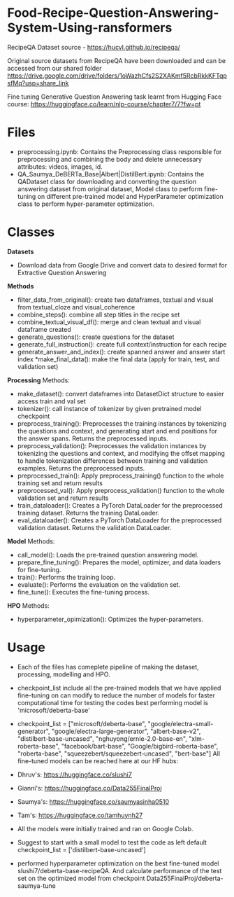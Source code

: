 # Food-Recipe-Question-Answering-System-Using-ransformers
RecipeQA Dataset source - https://hucvl.github.io/recipeqa/

Original source datasets from RecipeQA have been downloaded and can be accessed from our shared folder https://drive.google.com/drive/folders/1oWazhCfs2S2XAKmf5RcbRkkKFTqpsfMq?usp=share_link

Fine tuning Generative Question Answering task learnt from Hugging Face course: https://huggingface.co/learn/nlp-course/chapter7/7?fw=pt
# Files
* preprocessing.ipynb: Contains the Preprocessing class responsible for preprocessing and combining the body and delete unnecessary attributes: videos, images, id.
* QA_Saumya_DeBERTa_Base|Albert|DistilBert.ipynb: Contains the QADataset class for downloading and converting the question answering dataset from original dataset,                                                     Model class to perform fine-tuning on different pre-trained model and HyperParameter optimization class to perform                                                    hyper-parameter optimization.
# Classes
**Datasets**
* Download data from Google Drive and convert data to desired format for Extractive Question Answering
  
**Methods**
* filter_data_from_original(): create two dataframes, textual and visual from textual_cloze and visual_coherence
* combine_steps(): combine all step titles in the recipe set
* combine_textual_visual_df(): merge and clean textual and visual dataframe created
* generate_questions(): create questions for the dataset
* generate_full_instruction(): create full context/instruction for each recipe
* generate_answer_and_index(): create spanned answer and answer start index
 *make_final_data(): make the final data (apply for train, test, and validation set)
  
**Processing**
Methods:
* make_dataset(): convert dataframes into DatasetDict structure to easier access train and val set
* tokenizer(): call instance of tokenizer by given pretrained model checkpoint
* preprocess_training(): Preprocesses the training instances by tokenizing the questions and context, and generating start and end positions for the answer spans. Returns the preprocessed inputs.
* preprocess_validation(): Preprocesses the validation instances by tokenizing the questions and context, and modifying the offset mapping to handle tokenization differences between training and validation examples. Returns the preprocessed inputs.
* preprocessed_train(): Apply preprocess_training() function to the whole training set and return results
* preprocessed_val(): Apply preprocess_validation() function to the whole validation set and return results
* train_dataloader(): Creates a PyTorch DataLoader for the preprocessed training dataset. Returns the training DataLoader.
* eval_dataloader(): Creates a PyTorch DataLoader for the preprocessed validation dataset. Returns the validation DataLoader.
  
**Model**
Methods:
* call_model(): Loads the pre-trained question answering model.
* prepare_fine_tuning(): Prepares the model, optimizer, and data loaders for fine-tuning.
* train(): Performs the training loop.
* evaluate(): Performs the evaluation on the validation set.
* fine_tune(): Executes the fine-tuning process.
  
**HPO**
Methods:
* hyperparameter_opimization(): Optimizes the hyper-parameters.


# Usage
* Each of the files has comeplete pipeline of making the dataset, processing, modelling and HPO. 
* checkpoint_list include all the pre-trained models that we have applied fine-tuning on
    can modify to reduce the number of models for faster computational time for testing the codes
    best performing model is 'microsoft/deberta-base'
* checkpoint_list = ["microsoft/deberta-base", "google/electra-small-generator", "google/electra-large-generator",
                       "albert-base-v2", "distilbert-base-uncased", "nghuyong/ernie-2.0-base-en", "xlm-roberta-base",
                      "facebook/bart-base", "Google/bigbird-roberta-base", "roberta-base",
                      "squeezebert/squeezebert-uncased", "bert-base"]
All fine-tuned models can be reached here at our HF hubs:
* Dhruv's: https://huggingface.co/slushi7
* Gianni's: https://huggingface.co/Data255FinalProj
* Saumya's: https://huggingface.co/saumyasinha0510
* Tam's: https://huggingface.co/tamhuynh27

* All the models were initially trained and ran on Google Colab.
* Suggest to start with a small model to test the code as left default checkpoint_list = ['distilbert-base-uncased']
* performed hyperparameter optimization on the best fine-tuned model slushi7/deberta-base-recipeQA. And calculate performance of the test set on the optimized        model from checkpoint Data255FinalProj/deberta-saumya-tune

